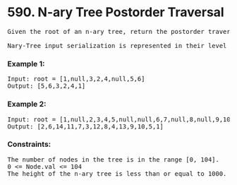 # 590. N-ary Tree Postorder Traversal

<pre>Given the root of an n-ary tree, return the postorder traversal of its nodes' values.

Nary-Tree input serialization is represented in their level order traversal. Each group of children is separated by the null value (See examples)
</pre>
 

### Example 1:

<pre>
Input: root = [1,null,3,2,4,null,5,6]
Output: [5,6,3,2,4,1]</pre>

### Example 2:

<pre>
Input: root = [1,null,2,3,4,5,null,null,6,7,null,8,null,9,10,null,null,11,null,12,null,13,null,null,14]
Output: [2,6,14,11,7,3,12,8,4,13,9,10,5,1]</pre>
 

### Constraints:
<pre>
The number of nodes in the tree is in the range [0, 104].
0 <= Node.val <= 104
The height of the n-ary tree is less than or equal to 1000.
</pre>
